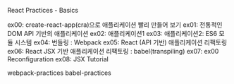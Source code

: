 React Practices - Basics

ex00: create-react-app(cra)으로 애플리케이션 빨리 만들어 보기
ex01: 전통적인 DOM API 기반의 애플리케이션
ex02: 애플리케이션1
ex03: 애플리케이션2: ES6 모듈 시스템
ex04: 번들링 : Webpack
ex05: React (API 기반) 애플리케이션 리팩토링
ex06: React JSX 기반 애플리케이션 리팩토링 : babel(transpiling)
ex07: ex00 Reconfiguration
ex08: JSX Tutorial

webpack-practices
babel-practices